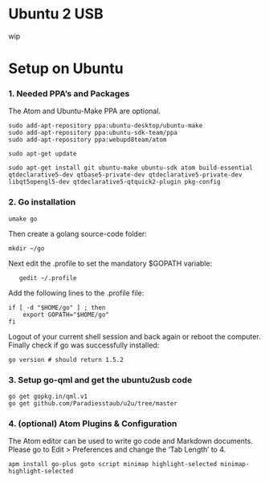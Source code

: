 # Ubuntu 2 USB

wip


# Setup on Ubuntu

### 1. Needed PPA’s and Packages

The Atom and Ubuntu-Make PPA are optional.

    sudo add-apt-repository ppa:ubuntu-desktop/ubuntu-make
    sudo add-apt-repository ppa:ubuntu-sdk-team/ppa
    sudo add-apt-repository ppa:webupd8team/atom

    sudo apt-get update

    sudo apt-get install git ubuntu-make ubuntu-sdk atom build-essential qtdeclarative5-dev qtbase5-private-dev qtdeclarative5-private-dev libqt5opengl5-dev qtdeclarative5-qtquick2-plugin pkg-config

### 2. Go installation

    umake go

Then create a golang source-code folder:

    mkdir ~/go

Next edit the .profile to set the mandatory $GOPATH variable:

       gedit ~/.profile

Add the following lines to the .profile file:

    if [ -d "$HOME/go" ] ; then
        export GOPATH="$HOME/go"
    fi

Logout of your current shell session and back again or reboot the computer. Finally check if go was successfully installed:

    go version # should return 1.5.2


### 3. Setup go-qml and get the ubuntu2usb code

    go get gopkg.in/qml.v1
    go get github.com/Paradiesstaub/u2u/tree/master

### 4. (optional) Atom Plugins & Configuration

The Atom editor can be used to write go code and Markdown documents.
Please go to Edit > Preferences and change the ‘Tab Length’ to 4.

    apm install go-plus goto script minimap highlight-selected minimap-highlight-selected
